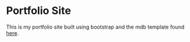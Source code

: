 # Portfolio Site

This is my portfolio site built using bootstrap and the mdb template found [here](). 
